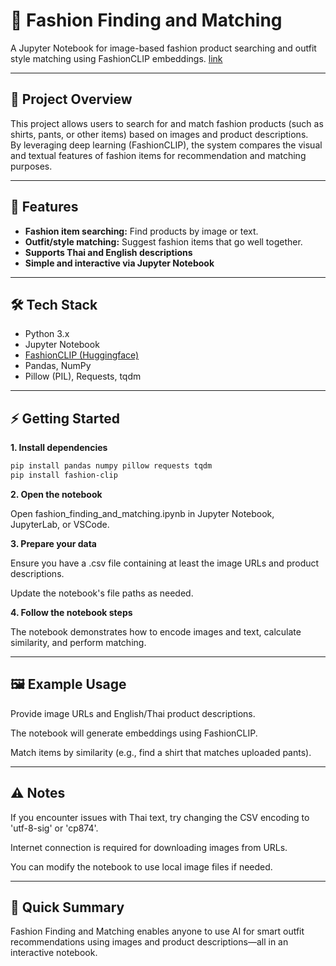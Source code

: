 # 🧥 Fashion Finding and Matching

A Jupyter Notebook for image-based fashion product searching and outfit style matching using FashionCLIP embeddings.
[link](https://colab.research.google.com/drive/1QbWKW1QuVNCwPW-H08oT6YuKV32R-1X8?usp=sharing)

---

## 📖 Project Overview

This project allows users to search for and match fashion products (such as shirts, pants, or other items) based on images and product descriptions.  
By leveraging deep learning (FashionCLIP), the system compares the visual and textual features of fashion items for recommendation and matching purposes.

---

## 🚀 Features

- **Fashion item searching:** Find products by image or text.
- **Outfit/style matching:** Suggest fashion items that go well together.
- **Supports Thai and English descriptions**
- **Simple and interactive via Jupyter Notebook**

---

## 🛠️ Tech Stack

- Python 3.x
- Jupyter Notebook
- [FashionCLIP (Huggingface)](https://huggingface.co/salesforce/FashionCLIP)
- Pandas, NumPy
- Pillow (PIL), Requests, tqdm

---

## ⚡️ Getting Started

**1. Install dependencies**

```bash
pip install pandas numpy pillow requests tqdm
pip install fashion-clip
```

**2. Open the notebook**

Open fashion_finding_and_matching.ipynb in Jupyter Notebook, JupyterLab, or VSCode.

**3. Prepare your data**

Ensure you have a .csv file containing at least the image URLs and product descriptions.

Update the notebook's file paths as needed.

**4. Follow the notebook steps**

The notebook demonstrates how to encode images and text, calculate similarity, and perform matching.


---

## 🖼️ Example Usage
Provide image URLs and English/Thai product descriptions.

The notebook will generate embeddings using FashionCLIP.

Match items by similarity (e.g., find a shirt that matches uploaded pants).

---

## ⚠️ Notes
If you encounter issues with Thai text, try changing the CSV encoding to 'utf-8-sig' or 'cp874'.

Internet connection is required for downloading images from URLs.

You can modify the notebook to use local image files if needed.

---

## 📝 Quick Summary
Fashion Finding and Matching enables anyone to use AI for smart outfit recommendations using images and product descriptions—all in an interactive notebook.